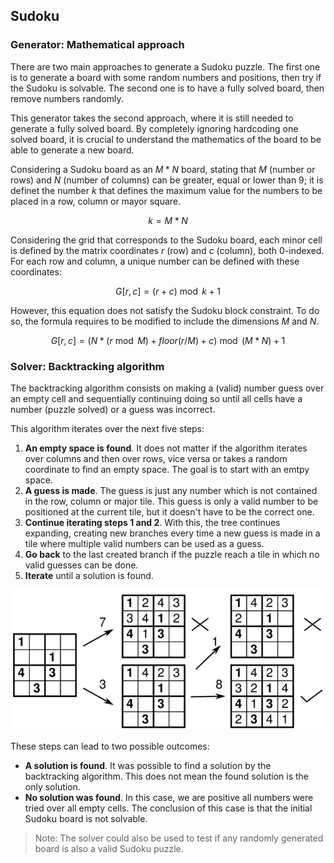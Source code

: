 ## Sudoku

### Generator: Mathematical approach

There are two main approaches to generate a Sudoku puzzle.
The first one is to generate a board with some random numbers and positions, then try if the Sudoku is solvable.
The second one is to have a fully solved board, then remove numbers randomly.

This generator takes the second approach, where it is still needed to generate a fully solved board.
By completely ignoring hardcoding one solved board, it is crucial to understand the mathematics of the board to be able to generate a new board.

Considering a Sudoku board as an $M*N$ board, stating that $M$ (number or rows) and $N$ (number of columns) can be greater, equal or lower than 9;
it is definet the number $k$ that defines the maximum value for the numbers to be placed in a row, column or mayor square.

$$
k = M * N
$$

Considering the grid that corresponds to the Sudoku board, each minor cell is defined by the matrix coordinates $r$ (row) and $c$ (column), both 0-indexed.
For each row and column, a unique number can be defined with these coordinates:

$$
G[r, c] = (r + c) \bmod k + 1
$$

However, this equation does not satisfy the Sudoku block constraint.
To do so, the formula requires to be modified to include the dimensions $M$ and $N$.

$$
G[r, c] = (N * (r \bmod M) + floor(r / M) + c) \bmod (M * N) + 1
$$

### Solver: Backtracking algorithm

The backtracking algorithm consists on making a (valid) number guess over an empty cell and sequentially continuing doing so until all cells have a number (puzzle solved) or a guess was incorrect.

This algorithm iterates over the next five steps:

1. **An empty space is found**. It does not matter if the algorithm iterates over columns and then over rows, vice versa or takes a random coordinate to find an empty space. The goal is to start with an emtpy space.
2. **A guess is made**. The guess is just any number which is not contained in the row, column or major tile. This guess is only a valid number to be positioned at the current tile, but it doesn't have to be the correct one.
3. **Continue iterating steps 1 and 2**. With this, the tree continues expanding, creating new branches every time a new guess is made in a tile where multiple valid numbers can be used as a guess.
4. **Go back** to the last created branch if the puzzle reach a tile in which no valid guesses can be done.
5. **Iterate** until a solution is found.

![2x2 Sudoku board displaying a decision tree of the previous stated algorithm](./sudoku_decision_tree.png)

These steps can lead to two possible outcomes:

- **A solution is found**. It was possible to find a solution by the backtracking algorithm. This does not mean the found solution is the only solution.
- **No solution was found**. In this case, we are positive all numbers were tried over all empty cells. The conclusion of this case is that the initial Sudoku board is not solvable.

> Note: The solver could also be used to test if any randomly generated board is also a valid Sudoku puzzle.
